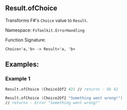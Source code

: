 ## Result.ofChoice

Transforms F#'s `Choice` value to `Result`.

Namespace: `FsToolkit.ErrorHandling`

Function Signature:

```
Choice<'a,'b> -> Result<'a, 'b>
```

## Examples:

### Example 1

```fsharp
Result.ofChoice (Choice1Of2 42) // returns - Ok 42
```

```fsharp
Result.ofChoice (Choice2Of2 "Something went wrong!") 
// returns - Error "Something went wrong!"
```